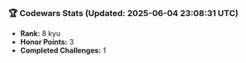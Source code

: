 ### 🏆 Codewars Stats (Updated: 2025-06-04 23:08:31 UTC)

- **Rank:** 8 kyu
- **Honor Points:** 3
- **Completed Challenges:** 1
